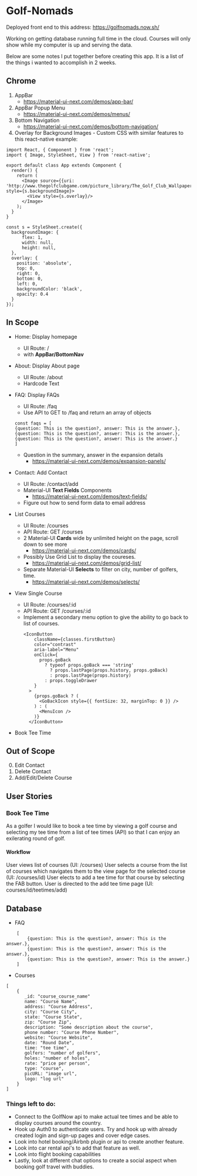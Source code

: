 # Golf-Nomads

Deployed front end to this address: https://golfnomads.now.sh/

Working on getting database running full time in the cloud. Courses will only show while my computer is up and serving the data. 

Below are some notes I put together before creating this app. It is a list of the things i wanted to accomplish in 2 weeks. 

## Chrome

1. AppBar
   * https://material-ui-next.com/demos/app-bar/
2. AppBar Popup Menu
   * https://material-ui-next.com/demos/menus/
3. Bottom Navigation
   * https://material-ui-next.com/demos/bottom-navigation/
4. Overlay for Background Images - Custom CSS with similar features to this
   react-native example:

```
import React, { Component } from 'react';
import { Image, StyleSheet, View } from 'react-native';

export default class App extends Component {
  render() {
    return (
      <Image source={{uri: 'http://www.thegolfclubgame.com/picture_library/The_Golf_Club_Wallpaper_02_1920x1080.jpg'}} style={s.backgroundImage}>
        <View style={s.overlay}/>
      </Image>
    );
  }
}

const s = StyleSheet.create({
  backgroundImage: {
      flex: 1,
      width: null,
      height: null,
  },
  overlay: {
    position: 'absolute',
    top: 0,
    right: 0,
    bottom: 0,
    left: 0,
    backgroundColor: 'black',
    opacity: 0.4
  }
});
```

## In Scope

* Home: Display homepage

  * UI Route: /
  * with **AppBar/BottomNav**

* About: Display About page

  * UI Route: /about
  * Hardcode Text

* FAQ: Display FAQs

  * UI Route: /faq
  * Use API to GET to /faq and return an array of objects


  ```
  const faqs = [
  {question: This is the question?, answer: This is the answer.},
  {question: This is the question?, answer: This is the answer.},
  {question: This is the question?, answer: This is the answer.}
  ]
  ```

  * Question in the summary, answer in the expansion details
    * https://material-ui-next.com/demos/expansion-panels/

* Contact: Add Contact

  * UI Route: /contact/add
  * Material-UI **Text Fields** Components
    * https://material-ui-next.com/demos/text-fields/
  * Figure out how to send form data to email address

* List Courses
  * UI Route: /courses
  * API Route: GET /courses
  * 2 Material-UI **Cards** wide by unlimited height on the page, scroll down to
    see more
    * https://material-ui-next.com/demos/cards/
  * Possibly Use Grid List to display the coureses.
    * https://material-ui-next.com/demos/grid-list/
  * Separate Material-UI **Selects** to filter on city, number of golfers, time.
    * https://material-ui-next.com/demos/selects/
* View Single Course
  * UI Route: /courses/:id
  * API Route: GET /courses/:id
  * Implement a secondary menu option to give the ability to go back to list of
    courses.
    ```
    <IconButton
        className={classes.firstButton}
        color="contrast"
        aria-label="Menu"
        onClick={
          props.goBack
            ? typeof props.goBack === 'string'
              ? props.lastPage(props.history, props.goBack)
              : props.lastPage(props.history)
            : props.toggleDrawer
        }
      >
        {props.goBack ? (
          <GoBackIcon style={{ fontSize: 32, marginTop: 0 }} />
        ) : (
          <MenuIcon />
        )}
      </IconButton>
    ```
* Book Tee Time

## Out of Scope

0. Edit Contact
1. Delete Contact
2. Add/Edit/Delete Course

## User Stories

### Book Tee Time

As a golfer I would like to book a tee time by viewing a golf course and
selecting my tee time from a list of tee times (API) so that I can enjoy an
exilerating round of golf.

#### Workflow

User views list of courses (UI: /courses) User selects a course from the list of
courses which navigates them to the view page for the selected course (UI:
/courses/id) User elects to add a tee time for that course by selecting the FAB
button. User is directed to the add tee time page (UI: courses/id/teetimes/add)

## Database

* FAQ

```
    [
        {question: This is the question?, answer: This is the answer.},
        {question: This is the question?, answer: This is the answer.},
        {question: This is the question?, answer: This is the answer.}
    ]
```

* Courses

```
[
    {
       _id: "course_course_name"
       name: "Course Name",
       address: "Course Address",
       city: "Course City",
       state: "Course State",
       zip: "Course Zip",
       description: "Some description about the course",
       phone number: "Course Phone Number",
       website: "Course Website",
       date: "Round Date",
       time: "tee time",
       golfers: "number of golfers",
       holes: "number of holes",
       rate: "price per person",
       type: "course",
       picURL: "image url",
       logo: "log url"
    }
]
```
### Things left to do:

- Connect to the GolfNow api to make actual tee times and be able to display courses around the country.
- Hook up Auth0 to authenticate users. Try and hook up with already created  login and sign-up pages and cover edge cases.
- Look into hotel booking/Airbnb plugin or api to create another feature. 
- Look into car rental api's to add that feature as well.
- Look into flight booking capabilities
- Lastly, look at different chat options to create a social aspect when booking golf travel with buddies.
